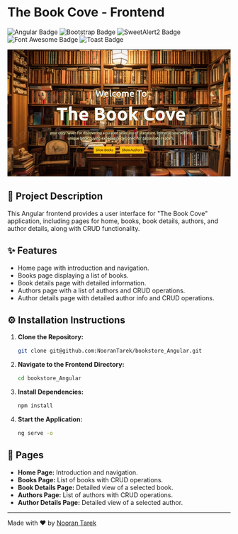 # The Book Cove - Frontend

![Angular Badge](https://img.shields.io/badge/Angular-18.x-red?style=flat-square)
![Bootstrap Badge](https://img.shields.io/badge/Bootstrap-5.x-blue?style=flat-square)
![SweetAlert2 Badge](https://img.shields.io/badge/SweetAlert2-11.x-yellow?style=flat-square)
![Font Awesome Badge](https://img.shields.io/badge/Font_Awesome-6.x-blue?style=flat-square)
![Toast Badge](https://img.shields.io/badge/Toast-8.x-green?style=flat-square)

![Frontend Diagram](book_cove.png)

## 📄 Project Description

This Angular frontend provides a user interface for "The Book Cove" application, including pages for home, books, book details, authors, and author details, along with CRUD functionality.

## ✨ Features

- Home page with introduction and navigation.
- Books page displaying a list of books.
- Book details page with detailed information.
- Authors page with a list of authors and CRUD operations.
- Author details page with detailed author info and CRUD operations.

## ⚙️ Installation Instructions

1. **Clone the Repository:**
    ```bash
    git clone git@github.com:NooranTarek/bookstore_Angular.git
    ```
2. **Navigate to the Frontend Directory:**
    ```bash
    cd bookstore_Angular
    ```
3. **Install Dependencies:**
    ```bash
    npm install
    ```
4. **Start the Application:**
    ```bash
    ng serve -o
    ```

## 📄 Pages

- **Home Page:** Introduction and navigation.
- **Books Page:** List of books with CRUD operations.
- **Book Details Page:** Detailed view of a selected book.
- **Authors Page:** List of authors with CRUD operations.
- **Author Details Page:** Detailed view of a selected author.

---

Made with ❤️ by [Nooran Tarek](https://github.com/NooranTarek)
